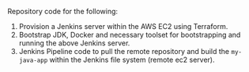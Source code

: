 Repository code for the following:

1. Provision a Jenkins server within the AWS EC2 using Terraform.
2. Bootstrap JDK, Docker and necessary toolset for bootstrapping and running the above Jenkins server.
3. Jenkins Pipeline code to pull the remote repository and build the `my-java-app` within the Jenkins 
   file system (remote ec2 server).
